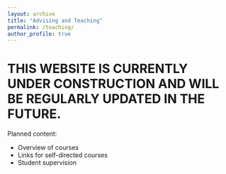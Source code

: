 ```yaml
---
layout: archive
title: "Advising and Teaching"
permalink: /teaching/
author_profile: true
---
```


# THIS WEBSITE IS CURRENTLY UNDER CONSTRUCTION AND WILL BE REGULARLY UPDATED IN THE FUTURE.

Planned content:
* Overview of courses
* Links for self-directed courses
* Student supervision
